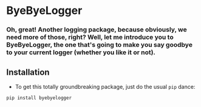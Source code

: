 # ByeByeLogger

### Oh, great! Another logging package, because obviously, we need more of those, right? Well, let me introduce you to ByeByeLogger, the one that's going to make you say goodbye to your current logger (whether you like it or not).


## Installation
- To get this totally groundbreaking package, just do the usual `pip` dance:
```bash
pip install byebyelogger
```
